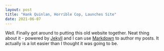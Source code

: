 ```yaml
---
layout: post
title: "Hank Quinlan, Horrible Cop, Launches Site"
date: 2021-06-07
---
```


Well. Finally got around to putting this old website together. Neat thing about it - powered by [Jekyll](http://jekyllrb.com) and I can use <a href="https://test.com">Markdown</a> to author my posts. It actually is a lot easier than I thought it was going to be.